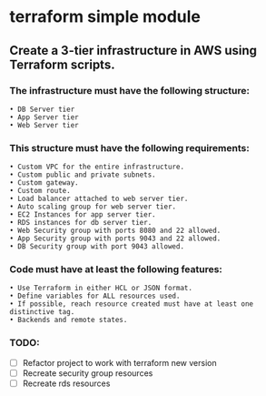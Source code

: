 # terraform simple module
## Create a 3-tier infrastructure in AWS using Terraform scripts. 
### The infrastructure must have the following structure:
    • DB Server tier
    • App Server tier
    • Web Server tier
### This structure must have the following requirements:
    • Custom VPC for the entire infrastructure.
    • Custom public and private subnets.
    • Custom gateway.
    • Custom route.
    • Load balancer attached to web server tier.
    • Auto scaling group for web server tier.
    • EC2 Instances for app server tier.
    • RDS instances for db server tier.
    • Web Security group with ports 8080 and 22 allowed.
    • App Security group with ports 9043 and 22 allowed.
    • DB Security group with port 9043 allowed.
### Code must have at least the following features:
    • Use Terraform in either HCL or JSON format.
    • Define variables for ALL resources used.
    • If possible, reach resource created must have at least one distinctive tag.
    • Backends and remote states.

### TODO:
- [ ] Refactor project to work with terraform new version
- [ ] Recreate security group resources
- [ ] Recreate rds resources
